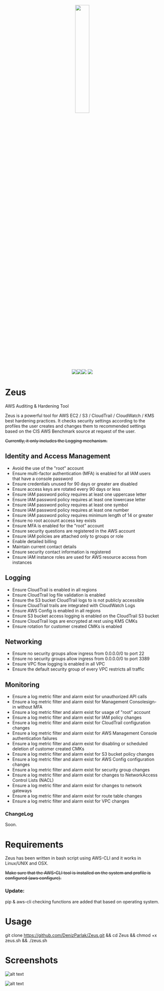 <p align="center">
<img src="zeuslogo.png" width="30%"></img>
</p>
<p align="center">
<a href="https://en.wikipedia.org/wiki/Shell_script"><img src="https://img.shields.io/badge/Shell%20Script-*nix-brightgreen.svg"></a><img src="https://img.shields.io/github/license/mashape/apistatus.svg"><img src="https://img.shields.io/badge/LSE%20tools-Zeus-red.svg">
<a href="https://www.blackhat.com"><img src="https://img.shields.io/badge/Black%20Hat%20Arsenal-Asia%202018-blue.svg"></a></a>

# Zeus
AWS Auditing &amp; Hardening Tool

Zeus is a powerful tool for AWS EC2 / S3 / CloudTrail / CloudWatch / KMS best hardening practices. It checks security settings according to the profiles the user creates and changes them to recommended settings based on the CIS AWS Benchmark source at request of the user.

~~Currently, it only includes the Logging mechanism.~~

## Identity and Access Management
- Avoid the use of the "root" account
- Ensure multi-factor authentication (MFA) is enabled for all IAM users that have a console password
- Ensure credentials unused for 90 days or greater are disabled
- Ensure access keys are rotated every 90 days or less
- Ensure IAM password policy requires at least one uppercase letter
- Ensure IAM password policy requires at least one lowercase letter
- Ensure IAM password policy requires at least one symbol
- Ensure IAM password policy requires at least one number
- Ensure IAM password policy requires minimum length of 14 or greater
- Ensure no root account access key exists
- Ensure MFA is enabled for the "root" account
- Ensure security questions are registered in the AWS account 
- Ensure IAM policies are attached only to groups or role
- Enable detailed billing
- Maintain current contact details
- Ensure security contact information is registered
- Ensure IAM instance roles are used for AWS resource access from instances

## Logging
- Ensure CloudTrail is enabled in all regions
- Ensure CloudTrail log file validation is enabled
- Ensure the S3 bucket CloudTrail logs to is not publicly accessible
- Ensure CloudTrail trails are integrated with CloudWatch Logs
- Ensure AWS Config is enabled in all regions
- Ensure S3 bucket access logging is enabled on the CloudTrail S3 bucket
- Ensure CloudTrail logs are encrypted at rest using KMS CMKs
- Ensure rotation for customer created CMKs is enabled

## Networking
- Ensure no security groups allow ingress from 0.0.0.0/0 to port 22
- Ensure no security groups allow ingress from 0.0.0.0/0 to port 3389
- Ensure VPC flow logging is enabled in all VPC
- Ensure the default security group of every VPC restricts all traffic

## Monitoring
 - Ensure a log metric filter and alarm exist for unauthorized API calls
 - Ensure a log metric filter and alarm exist for Management Consolesign-in without MFA
 - Ensure a log metric filter and alarm exist for usage of "root" account
 - Ensure a log metric filter and alarm exist for IAM policy changes
 - Ensure a log metric filter and alarm exist for CloudTrail configuration changes
 - Ensure a log metric filter and alarm exist for AWS Management Console authentication failures
 - Ensure a log metric filter and alarm exist for disabling or scheduled deletion of customer created CMKs
 - Ensure a log metric filter and alarm exist for S3 bucket policy changes
 - Ensure a log metric filter and alarm exist for AWS Config configuration changes
 - Ensure a log metric filter and alarm exist for security group changes
 - Ensure a log metric filter and alarm exist for changes to NetworkAccess Control Lists (NACL)
 - Ensure a log metric filter and alarm exist for changes to network gateways
 - Ensure a log metric filter and alarm exist for route table changes
 - Ensure a log metric filter and alarm exist for VPC changes

### ChangeLog

Soon.

# Requirements

Zeus has been written in bash script using AWS-CLI and it works in Linux/UNIX and OSX.

~~Make sure that the AWS-CLI tool is installed on the system and profile is configured (aws configure).~~

### Update:

pip & aws-cli checking functions are added that based on operating system.

# Usage

git clone https://github.com/DenizParlak/Zeus.git && cd Zeus && chmod +x zeus.sh && ./zeus.sh

# Screenshots

![alt text](https://i.hizliresim.com/nW4qqM.png)

![alt text](https://i.hizliresim.com/r2EPn1.jpg)
